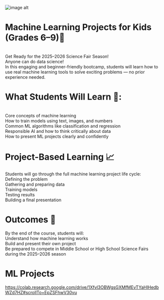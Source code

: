 ![image alt](https://github.com/didarmurad2019/Exploring-AI-Machine-Learning-A-Fun-Journey-for-Young-Innovators/blob/main/Images/ML_KIDs.png)


# Machine Learning Projects for Kids (Grades 6–9)🤖
<br>
Get Ready for the 2025–2026 Science Fair Season!
<br>
Anyone can do data science!
<br>
In this engaging and beginner-friendly bootcamp, students will learn how to use real machine learning tools to solve exciting problems — no prior experience needed.
<br>

# What Students Will Learn  🧠:
<br>
Core concepts of machine learning
<br>
How to train models using text, images, and numbers
<br>
Common ML algorithms like classification and regression
<br>
Responsible AI and how to think critically about data
<br>
How to present ML projects clearly and confidently
<br>

# Project-Based Learning 📈 

Students will go through the full machine learning project life cycle:
<br>
Defining the problem
<br>
Gathering and preparing data
<br>
Training models
<br>
Testing results
<br>
Building a final presentation

# Outcomes 🎯
By the end of the course, students will:
<br>
Understand how machine learning works
<br>
Build and present their own project
<br>
Be prepared to compete in Middle School or High School Science Fairs during the 2025–2026 season

# ML Projects 
https://colab.research.google.com/drive/1Xfvl3OBWgsGXMfMEvTYaHlHedbWZd7HZ#scrollTo=EpZSFhwV30vu